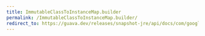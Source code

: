 ```yaml
---
title: ImmutableClassToInstanceMap.builder
permalink: /ImmutableClassToInstanceMap.builder/
redirect_to: https://guava.dev/releases/snapshot-jre/api/docs/com/google/common/collect/ImmutableClassToInstanceMap.html#builder--
---
```

